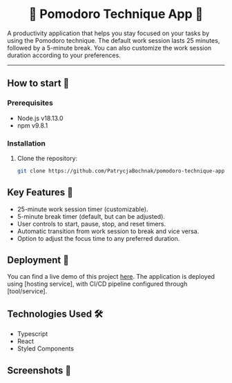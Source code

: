 <h1 align="center"> 🍅 Pomodoro Technique App 🍅 </h1>
A productivity application that helps you stay focused on your tasks by using the Pomodoro technique. The default work session lasts 25 minutes, followed by a 5-minute break. You can also customize the work session duration according to your preferences.

---

## How to start 🚀

### Prerequisites
- Node.js v18.13.0
- npm v9.8.1
### Installation

1. Clone the repository:
   ```bash
   git clone https://github.com/PatrycjaBochnak/pomodoro-technique-app.git
   
## Key Features 📝
- 25-minute work session timer (customizable).
- 5-minute break timer (default, but can be adjusted).
- User controls to start, pause, stop, and reset timers.
- Automatic transition from work session to break and vice versa.
- Option to adjust the focus time to any preferred duration.

## Deployment 🚀
 You can find a live demo of this project [here](https://your-live-demo-link.com). The application is deployed using [hosting service], with CI/CD pipeline configured through [tool/service].

## Technologies Used 🛠️
- Typescript
- React 
- Styled Components

## Screenshots 📸 
